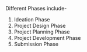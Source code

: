 Different Phases include-</br>
1. Ideation Phase</br>
2. Project Design Phase</br>
3. Project Planning Phase</br>
4. Project Development Phase</br>
5. Submission Phase</br>
